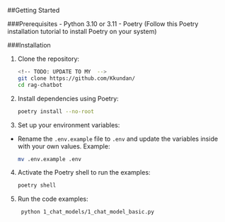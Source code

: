 ##Getting Started

###Prerequisites
    - Python 3.10 or 3.11
    - Poetry (Follow this Poetry installation tutorial to install Poetry on your system)

###Installation

1. Clone the repository:

   ```bash
   <!-- TODO: UPDATE TO MY  -->
   git clone https://github.com/Kkundan/
   cd rag-chatbot
   ```

2. Install dependencies using Poetry:

   ```bash
   poetry install --no-root
   ```

3. Set up your environment variables:

- Rename the `.env.example` file to `.env` and update the variables inside with your own values. Example:

   ```bash
   mv .env.example .env
   ```

4. Activate the Poetry shell to run the examples:

   ```bash
   poetry shell
   ```

5. Run the code examples:

   ```bash
    python 1_chat_models/1_chat_model_basic.py
   ```
